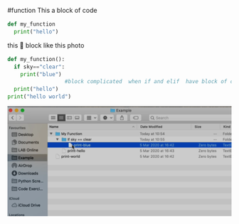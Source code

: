 #function
This a block of code
```python
def my_function
  print("hello")
  ```

this 🔽 block like this photo
```python
def my_function():
  if sky=="clear":
    print("blue")
                  #block complicated  when if and elif  have block of code 
  print("hello")
print("hello world")
```
![block of code](https://raw.githubusercontent.com/wer340/python-angelayu/main/06_day-6/blockofcode.png)
